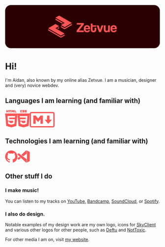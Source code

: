 <div align="center">
<img src="images/github banner.png" width="800px" alt="Zetvue's Github Banner">
</div>

# Hi!

I'm Aidan, also known by my online alias Zetvue. I am a musician, designer and (very) novice webdev.

## Languages I am learning (and familiar with)
<img src="images/html5.svg" width="40px" alt="HTML5"><img src="images/css3.svg" width="40px" alt="CSS3"><img src="images/md.svg" height="50px" alt="Markdown">

## Technologies I am learning (and familiar with)
<img src="images/github.svg" width="40px" alt="Github"><img src="images/vscode.svg" width="40px" alt="Visual Studio Code">


## Other stuff I do

### I make music!

You can listen to my tracks on [YouTube](https://youtube.com/c/Zetvue), [Bandcamp](https://zetvue.bandcamp.com), [SoundCloud](https://soundcloud.com/zetvue), or [Spotify](https://open.spotify.com/artist/7o8JZ8DuQ9uCEpq5xM8C8K).

### I also do design.

Notable examples of my design work are my own logo, icons for [SkyClient](https://skyclient.co) and various other logos for other people, such as [Deftu](https://github.com/Deftu) and [NotToxic](https://github.com/nottoxicdev).

For other media I am on, visit [my website](https://zetvue.carrd.co).
